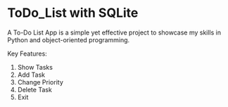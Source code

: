 # ToDo_List with SQLite
A To-Do List App is a simple yet effective project to showcase my skills in Python and object-oriented programming.


Key Features:
  1. Show Tasks
  2. Add Task
  3. Change Priority
  4. Delete Task
  5. Exit
